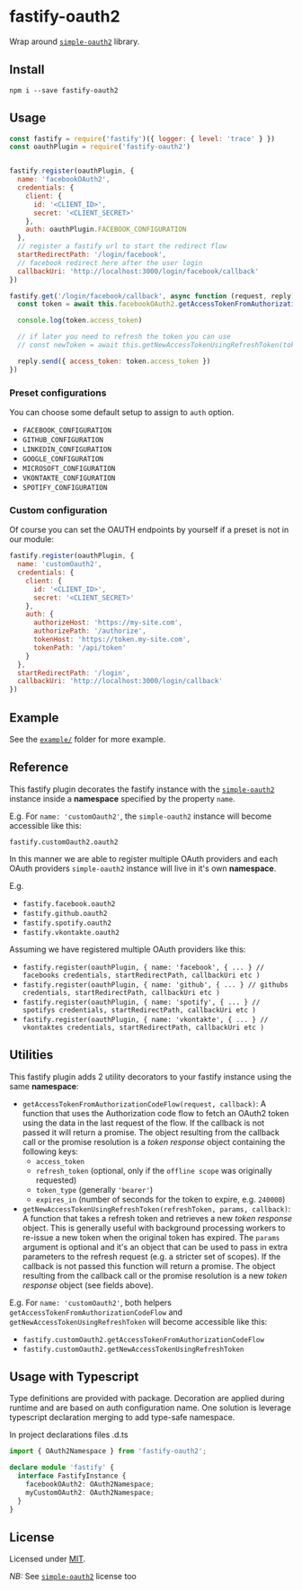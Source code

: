 # fastify-oauth2

Wrap around [`simple-oauth2`](https://github.com/lelylan/simple-oauth2) library.

## Install

```
npm i --save fastify-oauth2
```

## Usage

```js
const fastify = require('fastify')({ logger: { level: 'trace' } })
const oauthPlugin = require('fastify-oauth2')


fastify.register(oauthPlugin, {
  name: 'facebookOAuth2',
  credentials: {
    client: {
      id: '<CLIENT_ID>',
      secret: '<CLIENT_SECRET>'
    },
    auth: oauthPlugin.FACEBOOK_CONFIGURATION
  },
  // register a fastify url to start the redirect flow
  startRedirectPath: '/login/facebook',
  // facebook redirect here after the user login
  callbackUri: 'http://localhost:3000/login/facebook/callback'
})

fastify.get('/login/facebook/callback', async function (request, reply) {
  const token = await this.facebookOAuth2.getAccessTokenFromAuthorizationCodeFlow(request)

  console.log(token.access_token)

  // if later you need to refresh the token you can use
  // const newToken = await this.getNewAccessTokenUsingRefreshToken(token.refresh_token)

  reply.send({ access_token: token.access_token })
})
```

### Preset configurations

You can choose some default setup to assign to `auth` option.

- `FACEBOOK_CONFIGURATION`
- `GITHUB_CONFIGURATION`
- `LINKEDIN_CONFIGURATION`
- `GOOGLE_CONFIGURATION`
- `MICROSOFT_CONFIGURATION`
- `VKONTAKTE_CONFIGURATION`
- `SPOTIFY_CONFIGURATION`

### Custom configuration

Of course you can set the OAUTH endpoints by yourself if a preset is not in our module:

```js
fastify.register(oauthPlugin, {
  name: 'customOauth2',
  credentials: {
    client: {
      id: '<CLIENT_ID>',
      secret: '<CLIENT_SECRET>'
    },
    auth: {
      authorizeHost: 'https://my-site.com',
      authorizePath: '/authorize',
      tokenHost: 'https://token.my-site.com',
      tokenPath: '/api/token'
    }
  },
  startRedirectPath: '/login',
  callbackUri: 'http://localhost:3000/login/callback'
})
```

## Example

See the [`example/`](./examples/) folder for more example.

## Reference

This fastify plugin decorates the fastify instance with the [`simple-oauth2`](https://github.com/lelylan/simple-oauth2)
instance inside a **namespace** specified by the property `name`.

E.g. For `name: 'customOauth2'`, the `simple-oauth2` instance will become accessible like this:

`fastify.customOauth2.oauth2`

In this manner we are able to register multiple OAuth providers and each OAuth providers `simple-oauth2` instance will live in it's own **namespace**.

E.g.

- `fastify.facebook.oauth2`
- `fastify.github.oauth2`
- `fastify.spotify.oauth2`
- `fastify.vkontakte.oauth2`

Assuming we have registered multiple OAuth providers like this:

- `fastify.register(oauthPlugin, { name: 'facebook', { ... } // facebooks credentials, startRedirectPath, callbackUri etc )`
- `fastify.register(oauthPlugin, { name: 'github', { ... } // githubs credentials, startRedirectPath, callbackUri etc )`
- `fastify.register(oauthPlugin, { name: 'spotify', { ... } // spotifys credentials, startRedirectPath, callbackUri etc )`
- `fastify.register(oauthPlugin, { name: 'vkontakte', { ... } // vkontaktes credentials, startRedirectPath, callbackUri etc )`

## Utilities

This fastify plugin adds 2 utility decorators to your fastify instance using the same **namespace**:

- `getAccessTokenFromAuthorizationCodeFlow(request, callback)`: A function that uses the Authorization code flow to fetch an OAuth2 token using the data in the last request of the flow. If the callback is not passed it will return a promise. The object resulting from the callback call or the promise resolution is a *token response* object containing the following keys:
  - `access_token`
  - `refresh_token` (optional, only if the `offline scope` was originally requested)
  - `token_type` (generally `'bearer'`)
  - `expires_in` (number of seconds for the token to expire, e.g. `240000`)
- `getNewAccessTokenUsingRefreshToken(refreshToken, params, callback)`: A function that takes a refresh token and retrieves a new *token response* object. This is generally useful with background processing workers to re-issue a new token when the original token has expired. The `params` argument is optional and it's an object that can be used to pass in extra parameters to the refresh request (e.g. a stricter set of scopes). If the callback is not passed this function will return a promise. The object resulting from the callback call or the promise resolution is a new *token response* object (see fields above).

E.g. For `name: 'customOauth2'`, both helpers `getAccessTokenFromAuthorizationCodeFlow` and `getNewAccessTokenUsingRefreshToken` will become accessible like this:

- `fastify.customOauth2.getAccessTokenFromAuthorizationCodeFlow`
- `fastify.customOauth2.getNewAccessTokenUsingRefreshToken`

## Usage with Typescript

Type definitions are provided with package. Decoration are applied during runtime and are based on auth configuration name. One solution is leverage typescript declaration merging to add type-safe namespace.

In project declarations files .d.ts

```ts
import { OAuth2Namespace } from 'fastify-oauth2';

declare module 'fastify' {
  interface FastifyInstance {
    facebookOAuth2: OAuth2Namespace;
    myCustomOAuth2: OAuth2Namespace;
  }
}
```

## License

Licensed under [MIT](./LICENSE).

*NB:* See [`simple-oauth2`](https://github.com/lelylan/simple-oauth2) license too
